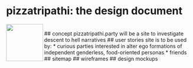 # pizzatripathi: the design document
<img align="left" width="100" height="100" src="https://user-images.githubusercontent.com/26982619/27807441-abcb94e2-5ff5-11e7-9b58-9e336fb61e46.jpg"> 
<br>
## concept 
pizzatripathi.party will be a site to investigate descent to hell narratives 
## user stories
site is to be used by:
* curious parties interested in alter ego formations of independent genderless, food-oriented personas
* friends
## sitemap
## wireframes
## design mockups 
